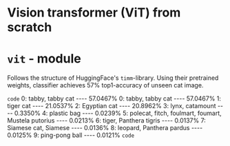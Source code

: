 # Vision transformer (ViT) from scratch

# `vit` - module

Follows the structure of HuggingFace's `timm`-library.
Using their pretrained weights, classifier achieves
57% top1-accuracy of unseen cat image.

`code`
0: tabby, tabby cat                              ---- 57.0467%
0: tabby, tabby cat                              ---- 57.0467%
1: tiger cat                                     ---- 21.0537%
2: Egyptian cat                                  ---- 20.8962%
3: lynx, catamount                               ---- 0.3350%
4: plastic bag                                   ---- 0.0239%
5: polecat, fitch, foulmart, foumart, Mustela putorius ---- 0.0213%
6: tiger, Panthera tigris                        ---- 0.0137%
7: Siamese cat, Siamese                          ---- 0.0136%
8: leopard, Panthera pardus                      ---- 0.0125%
9: ping-pong ball                                ---- 0.0121%
`code`
